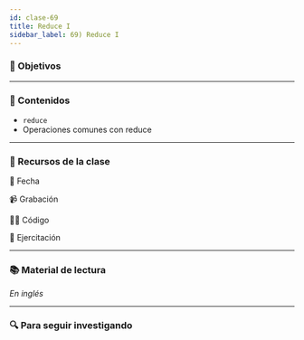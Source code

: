 ```yaml
---
id: clase-69
title: Reduce I
sidebar_label: 69) Reduce I
---
```


### 🏁 Objetivos

---

### 📝 Contenidos

- `reduce`
- Operaciones comunes con reduce

---

### 🚀 Recursos de la clase

📆 Fecha

📹 Grabación

👩‍💻 Código

💪 Ejercitación

---

### 📚 Material de lectura

_En inglés_

---

### 🔍 Para seguir investigando
